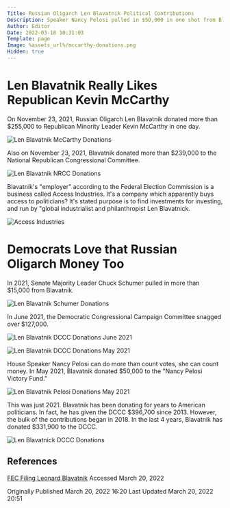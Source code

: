 ```yaml
---
Title: Russian Oligarch Len Blavatnik Political Contributions
Description: Speaker Nancy Pelosi pulled in $50,000 in one shot from Blavatnik in 2021
Author: Editor
Date: 2022-03-18 10:31:03
Template: page
Image: %assets_url%/mccarthy-donations.png
Hidden: true
---
```

# Len Blavatnik Really Likes Republican Kevin McCarthy
On November 23, 2021, Russian Oligarch Len Blavatnik donated more than $255,000 to Republican Minority Leader Kevin McCarthy in one day.

![Len Blavatnik McCarthy Donations](%assets_url%/mccarthy-donations.png)

Also on November 23, 2021, Blavatnik donated more than $239,000 to the National Republican Congressional Committee.

![Len Blavatnik NRCC Donations](%assets_url%/nrcc-blavatnik-donations.png)

Blavatnik's "employer" according to the Federal Election Commission is a business called Access Industries. It's a company which apparently buys access to politicians? It's stated purpose is to find investments for investing, and run by "global industrialist and philanthropist Len Blavatnick.

![Access Industries](%assets_url%/access-industries.png)

# Democrats Love that Russian Oligarch Money Too

In 2021, Senate Majority Leader Chuck Schumer pulled in more than $15,000 from Blavatnik.

![Len Blavatnik Schumer Donations](%assets_url%/schumer-blavatnik-donations.png)

In June 2021, the Democratic Congressional Campaign Committee snagged over $127,000.

![Len Blavatnik DCCC Donations June 2021](%assets_url%/dccc-blavatnik-june2021.png)

![Len Blavatnik DCCC Donations May 2021](%assets_url%/dccc-blavatnik-may2021.png)

House Speaker Nancy Pelosi can do more than count votes, she can count money. In May 2021, Blavatnik donated $50,000 to the "Nancy Pelosi Victory Fund."

![Len Blavatnik Pelosi Donations May 2021](%assets_url%/pelosi-blavatnik-donations.png)

This was just 2021. Blavatnik has been donating for years to American politicians. In fact, he has given the DCCC $396,700 since 2013. However, the bulk of the contributions began in 2018. In the last 4 years, Blavatnik has donated $331,900 to the DCCC.

![Len Blavatnick DCCC Donations](%assets_url%/blavatnik-dccc-donations.png)

## References
[FEC Filing Leonard Blavatnik](https://www.fec.gov/data/receipts/individual-contributions/?contributor_name=BLAVATNIK%2C+LEONARD) Accessed March 20, 2022

Originally Published March 20, 2022 16:20
Last Updated March 20, 2022 20:51

